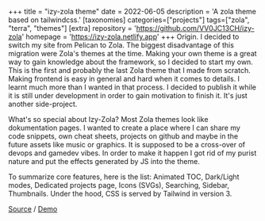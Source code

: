 +++
title = "izy-zola theme"
date = 2022-06-05
description = 'A zola theme based on tailwindcss.'
[taxonomies]
categories=["projects"]
tags=["zola", "terra", "themes"]
[extra]
repository = 'https://github.com/VV0JC13CH/izy-zola'
homepage = 'https://izy-zola.netlify.app'
+++
Origin. I decided to switch my site from Pelican to Zola. The biggest disadvantage of this migration were Zola's themes at the time. Making your own theme is a great way to gain knowledge about the framework, so I decided to start my own. This is the first and probably the last Zola theme that I made from scratch. Making frontend is easy in general and hard when it comes to details. I learnt much more than I wanted in that process. I decided to publish it while it is still under development in order to gain motivation to finish it. It's just another side-project.

What's so special about Izy-Zola? Most Zola themes look like dokumentation pages. I wanted to create a place where I can share my code snippets, own cheat sheets, projects on github and maybe in the future assets like music or graphics. It is supposed to be a cross-over of devops and gamedev vibes. In order to make it happen I got rid of my purist nature and put the effects generated by JS into the theme.

To summarize core features, here is the list: Animated TOC, Dark/Light modes, Dedicated projects page, Icons (SVGs), Searching, Sidebar, Thumbnails. Under the hood, CSS is served by Tailwind in version 3.

[Source](https://izy-zola.netlify.app/github) / [Demo](https://izy-zola.netlify.app/)